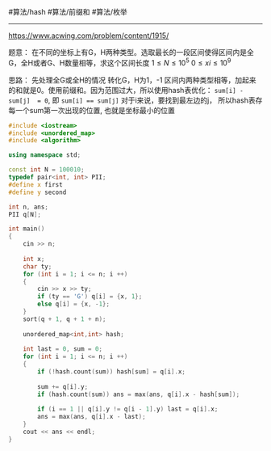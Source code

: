 #算法/hash #算法/前缀和  #算法/枚举 


---
https://www.acwing.com/problem/content/1915/

题意：
	在不同的坐标上有G，H两种类型。选取最长的一段区间使得区间内是全G，全H或者G、H数量相等，求这个区间长度
	$1≤N≤10^5$
	$0≤xi≤10^9$

思路：
	先处理全G或全H的情况
	转化G，H为1，-1
	区间内两种类型相等，加起来的和就是0。使用前缀和。因为范围过大，所以使用hash表优化：
		`sum[i] - sum[j]  = 0`, 即 `sum[i] == sum[j]` 对于i来说，要找到最左边的j， 所以hash表存每一个sum第一次出现的位置, 也就是坐标最小的位置


```cpp
#include <iostream>
#include <unordered_map>
#include <algorithm>

using namespace std;

const int N = 100010;
typedef pair<int, int> PII;
#define x first
#define y second

int n, ans;
PII q[N];

int main()
{
    cin >> n;
    
    int x;
    char ty;
    for (int i = 1; i <= n; i ++)
    {
        cin >> x >> ty;
        if (ty == 'G') q[i] = {x, 1};
        else q[i] = {x, -1};
    }
    sort(q + 1, q + 1 + n);
    
    unordered_map<int,int> hash;
    
    int last = 0, sum = 0;
    for (int i = 1; i <= n; i ++)
    {
        if (!hash.count(sum)) hash[sum] = q[i].x;
        
        sum += q[i].y;
        if (hash.count(sum)) ans = max(ans, q[i].x - hash[sum]);
        
        if (i == 1 || q[i].y != q[i - 1].y) last = q[i].x;
        ans = max(ans, q[i].x - last);
    }
    cout << ans << endl; 
}
```



